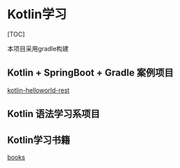 # Kotlin学习

[TOC]

本项目采用gradle构建

## Kotlin + SpringBoot + Gradle 案例项目

[kotlin-helloworld-rest](./kotlin-helloworld-rest)

## Kotlin 语法学习系项目

## Kotlin学习书籍

[books](./books/README.md)
